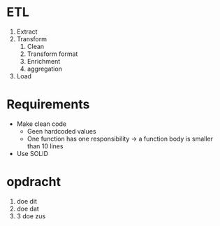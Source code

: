 # ETL

1. Extract
2. Transform
   1. Clean
   2. Transform format
   3. Enrichment
   4. aggregation
3. Load

# Requirements

* Make clean code
  * Geen hardcoded values
  * One function has one responsibility -> a function body is smaller than 10 lines
* Use SOLID

# opdracht

1. doe dit
2. doe dat
3. 3 doe zus